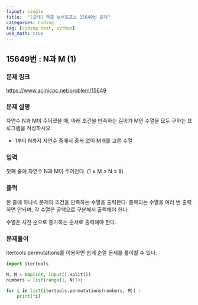 ```yaml
---
layout: single
title:  "[코테] 백준 브루트포스 15649번 문제"
categories: Coding
tag: [coding test, python]
use_math: true
---
```


## 15649번 : N과 M (1)
### 문제 링크
<https://www.acmicpc.net/problem/15649>

### 문제 설명
자연수 N과 M이 주어졌을 때, 아래 조건을 만족하는 길이가 M인 수열을 모두 구하는 프로그램을 작성하시오.

- 1부터 N까지 자연수 중에서 중복 없이 M개를 고른 수열

### 입력
첫째 줄에 자연수 N과 M이 주어진다. (1 ≤ M ≤ N ≤ 8)

### 출력
한 줄에 하나씩 문제의 조건을 만족하는 수열을 출력한다. 중복되는 수열을 여러 번 출력하면 안되며, 각 수열은 공백으로 구분해서 출력해야 한다.

수열은 사전 순으로 증가하는 순서로 출력해야 한다.

### 문제풀이
itertools permutations를 이용하면 쉽게 순열 문제를 풀이할 수 있다.


```python
import itertools

N, M = map(int, input().split())
numbers = list(range(1, N+1))

for i in list(itertools.permutations(numbers, M)) :
    print(*i)
```
